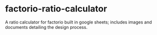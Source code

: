 # factorio-ratio-calculator
A ratio calculator for factorio built in google sheets; includes images and documents detailing the design process.
